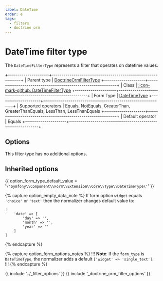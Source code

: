 ```yaml
---
label: DateTime
order: e
tags:
  - filters
  - doctrine orm
---
```


# DateTime filter type

The `DateTimeFilterType` represents a filter that operates on datetime values.

+---------------------+--------------------------------------------------------------+
| Parent type         | [DoctrineOrmFilterType](doctrine-orm.md)
+---------------------+--------------------------------------------------------------+
| Class               | [:icon-mark-github: DateTimeFilterType](https://github.com/Kreyu/data-table-bundle/blob/main/src/Filter/Type/DateTimeFilterType.php)
+---------------------+--------------------------------------------------------------+
| Form Type           | [DateTimeType](https://symfony.com/doc/current/reference/forms/types/datetime.html)
+---------------------+--------------------------------------------------------------+
| Supported operators | Equals, NotEquals, GreaterThan, GreaterThanEquals, LessThan, LessThanEquals
+---------------------+--------------------------------------------------------------+
| Default operator    | Equals
+---------------------+--------------------------------------------------------------+

## Options

This filter type has no additional options.

## Inherited options

{{ option_form_type_default_value = '`\'Symfony\\Component\\Form\\Extension\\Core\\Type\\DateTimeType\'`' }}

{% capture option_empty_data_note %}
If form option `widget` equals `'choice'` or `'text'` then the normalizer changes default value to: 
```
[
    'date' => [
        'day' => '', 
        'month' => '', 
        'year' => ''
    ]
]
```
{% endcapture %}

{% capture option_form_options_notes %}
!!!
**Note**: If the `form_type` is `DateTimeType`, the normalizer adds a default `['widget' => 'single_text']`.
!!!
{% endcapture %}

{{ include '../_filter_options' }}
{{ include '_doctrine_orm_filter_options' }}
